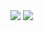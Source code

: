 <picture>
  <source media="(prefers-color-scheme: dark)" srcset="https://github-readme-stats.vercel.app/api?username=swazau&show_icons=true&theme=onedark&include_all_commits=true&count_private=true&role=OWNER,ORGANIZATION_MEMBER,COLLABORATOR">
  <img src="https://github-readme-stats.vercel.app/api?username=swazau&show_icons=true&include_all_commits=true&count_private=true&role=OWNER,ORGANIZATION_MEMBER,COLLABORATOR">
</picture>
<picture>
  <source media="(prefers-color-scheme: dark)" srcset="https://github-readme-stats.vercel.app/api/top-langs/?username=dandocmando&hide=actionscript&layout=compact&theme=onedark&role=OWNER,ORGANIZATION_MEMBER&langs_count=10">
  <img src="https://github-readme-stats.vercel.app/api/top-langs/?username=swazau&layout=compact&role=OWNER,ORGANIZATION_MEMBER&langs_count=10&hide=actionscript">
</picture>
